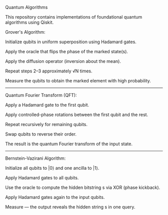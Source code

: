 Quantum Algorithms

This repository contains implementations of foundational quantum algorithms using Qiskit.


Grover's Algorithm:

Initialize qubits in uniform superposition using Hadamard gates.

Apply the oracle that flips the phase of the marked state(s).

Apply the diffusion operator (inversion about the mean).

Repeat steps 2–3 approximately √N times.

Measure the qubits to obtain the marked element with high probability.

________________________________________________________________________________________

Quantum Fourier Transform (QFT):

Apply a Hadamard gate to the first qubit.

Apply controlled-phase rotations between the first qubit and the rest.

Repeat recursively for remaining qubits.

Swap qubits to reverse their order.

The result is the quantum Fourier transform of the input state.

________________________________________________________________________________________

Bernstein-Vazirani Algorithm:

Initialize all qubits to |0⟩ and one ancilla to |1⟩.

Apply Hadamard gates to all qubits.

Use the oracle to compute the hidden bitstring s via XOR (phase kickback).

Apply Hadamard gates again to the input qubits.

Measure — the output reveals the hidden string s in one query.
